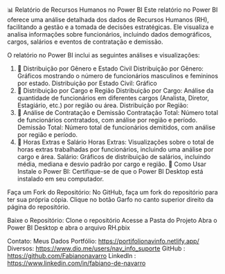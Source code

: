 📊 Relatório de Recursos Humanos no Power BI
Este relatório no Power BI oferece uma análise detalhada dos dados de Recursos Humanos (RH), facilitando a gestão e a tomada de decisões estratégicas. 
Ele visualiza e analisa informações sobre funcionários, incluindo dados demográficos, cargos, salários e eventos de contratação e demissão.

O relatório no Power BI inclui as seguintes análises e visualizações:

1. 👫 Distribuição por Gênero e Estado Civil
Distribuição por Gênero: Gráficos mostrando o número de funcionários masculinos e femininos por estado.
Distribuição por Estado Civil: Gráfico
2. 📍 Distribuição por Cargo e Região
Distribuição por Cargo: Análise da quantidade de funcionários em diferentes cargos (Analista, Diretor, Estagiário, etc.) por região ou área.
Distribuição por Região:
3. 📅 Análise de Contratação e Demissão
Contratação Total: Número total de funcionários contratados, com análise por região e período.
Demissão Total: Número total de funcionários demitidos, com análise por região e período.
4. 💼 Horas Extras e Salário
Horas Extras: Visualizações sobre o total de horas extras trabalhadas por funcionários, incluindo uma análise por cargo e área.
Salário: Gráficos de distribuição de salários, incluindo média, mediana e desvio padrão por cargo e região.
📜
 Como Usar
Instale o Power BI: Certifique-se de que o Power BI Desktop está instalado em seu computador.

Faça um Fork do Repositório: No GitHub, faça um fork do repositório para ter sua própria cópia. Clique no botão Garfo no canto superior direito da página do repositório.

Baixe o Repositório: Clone o repositório 
Acesse a Pasta do Projeto
Abra o Power BI Desktop e abra o arquivo RH.pbix

Contato:
Meus Dados
Portfólio: https://portifolionavinfo.netlify.app/
Diversos: https://www.dio.me/users/nav_info_suporte
GitHub : https://github.com/Fabianonavarro
LinkedIn : https://www.linkedin.com/in/fabiano-de-navarro
